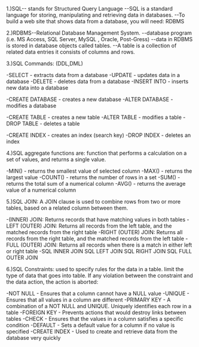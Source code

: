 1.)SQL-- stands for Structured Query Language
--SQL is a standard language for storing, manipulating and retrieving data in databases.
--To build a web site that shows data from a database, you will need: RDBMS

2.)RDBMS--Relational Database Management System.
--database program (i.e. MS Access, SQL Server, MySQL , Oracle, Post-Gress)
--data in RDBMS is stored in database objects called tables.
--A table is a collection of related data entries it consists of columns and rows.

3.)SQL Commands:
(DDL,DML)

-SELECT - extracts data from a database
-UPDATE - updates data in a database
-DELETE - deletes data from a database
-INSERT INTO - inserts new data into a database

-CREATE DATABASE - creates a new database
-ALTER DATABASE - modifies a database

-CREATE TABLE - creates a new table
-ALTER TABLE - modifies a table
-DROP TABLE - deletes a table

-CREATE INDEX - creates an index (search key)
-DROP INDEX - deletes an index

4.)SQL aggregate functions are:
function that performs a calculation on a set of values, and returns a single value.

-MIN() - returns the smallest value of selected column
-MAX() - returns the largest value
-COUNT() - returns the number of rows in a set
-SUM() - returns the total sum of a numerical column
-AVG() - returns the average value of a numerical column

5.)SQL JOIN:
A JOIN clause is used to combine rows from two or more tables, based on a related column between them.

-(INNER) JOIN: Returns records that have matching values in both tables
-LEFT (OUTER) JOIN: Returns all records from the left table, and the matched records from the right table
-RIGHT (OUTER) JOIN: Returns all records from the right table, and the matched records from the left table
-FULL (OUTER) JOIN: Returns all records when there is a match in either left or right table
-SQL INNER JOIN  SQL LEFT JOIN  SQL RIGHT JOIN  SQL FULL OUTER JOIN

6.)SQL Constraints:
used to specify rules for the data in a table. limit the type of data that goes into table.
If  any violation between the constraint and the data action, the action is aborted:

-NOT NULL - Ensures that a column cannot have a NULL value
-UNIQUE - Ensures that all values in a column are different
-PRIMARY KEY - A combination of a NOT NULL and UNIQUE. Uniquely identifies each row in a table
-FOREIGN KEY - Prevents actions that would destroy links between tables
-CHECK - Ensures that the values in a column satisfies a specific condition
-DEFAULT - Sets a default value for a column if no value is specified
-CREATE INDEX - Used to create and retrieve data from the database very quickly